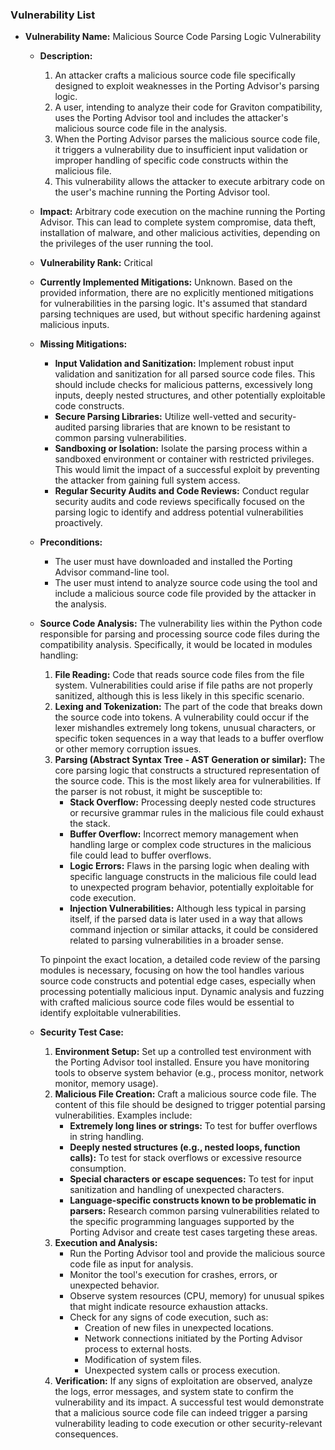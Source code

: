 ### Vulnerability List

* **Vulnerability Name:** Malicious Source Code Parsing Logic Vulnerability
    * **Description:**
        1. An attacker crafts a malicious source code file specifically designed to exploit weaknesses in the Porting Advisor's parsing logic.
        2. A user, intending to analyze their code for Graviton compatibility, uses the Porting Advisor tool and includes the attacker's malicious source code file in the analysis.
        3. When the Porting Advisor parses the malicious source code file, it triggers a vulnerability due to insufficient input validation or improper handling of specific code constructs within the malicious file.
        4. This vulnerability allows the attacker to execute arbitrary code on the user's machine running the Porting Advisor tool.
    * **Impact:** Arbitrary code execution on the machine running the Porting Advisor. This can lead to complete system compromise, data theft, installation of malware, and other malicious activities, depending on the privileges of the user running the tool.
    * **Vulnerability Rank:** Critical
    * **Currently Implemented Mitigations:** Unknown. Based on the provided information, there are no explicitly mentioned mitigations for vulnerabilities in the parsing logic. It's assumed that standard parsing techniques are used, but without specific hardening against malicious inputs.
    * **Missing Mitigations:**
        * **Input Validation and Sanitization:** Implement robust input validation and sanitization for all parsed source code files. This should include checks for malicious patterns, excessively long inputs, deeply nested structures, and other potentially exploitable code constructs.
        * **Secure Parsing Libraries:** Utilize well-vetted and security-audited parsing libraries that are known to be resistant to common parsing vulnerabilities.
        * **Sandboxing or Isolation:** Isolate the parsing process within a sandboxed environment or container with restricted privileges. This would limit the impact of a successful exploit by preventing the attacker from gaining full system access.
        * **Regular Security Audits and Code Reviews:** Conduct regular security audits and code reviews specifically focused on the parsing logic to identify and address potential vulnerabilities proactively.
    * **Preconditions:**
        * The user must have downloaded and installed the Porting Advisor command-line tool.
        * The user must intend to analyze source code using the tool and include a malicious source code file provided by the attacker in the analysis.
    * **Source Code Analysis:**
        The vulnerability lies within the Python code responsible for parsing and processing source code files during the compatibility analysis. Specifically, it would be located in modules handling:
        1. **File Reading:** Code that reads source code files from the file system. Vulnerabilities could arise if file paths are not properly sanitized, although this is less likely in this specific scenario.
        2. **Lexing and Tokenization:** The part of the code that breaks down the source code into tokens. A vulnerability could occur if the lexer mishandles extremely long tokens, unusual characters, or specific token sequences in a way that leads to a buffer overflow or other memory corruption issues.
        3. **Parsing (Abstract Syntax Tree - AST Generation or similar):** The core parsing logic that constructs a structured representation of the source code. This is the most likely area for vulnerabilities. If the parser is not robust, it might be susceptible to:
            * **Stack Overflow:** Processing deeply nested code structures or recursive grammar rules in the malicious file could exhaust the stack.
            * **Buffer Overflow:** Incorrect memory management when handling large or complex code structures in the malicious file could lead to buffer overflows.
            * **Logic Errors:** Flaws in the parsing logic when dealing with specific language constructs in the malicious file could lead to unexpected program behavior, potentially exploitable for code execution.
            * **Injection Vulnerabilities:** Although less typical in parsing itself, if the parsed data is later used in a way that allows command injection or similar attacks, it could be considered related to parsing vulnerabilities in a broader sense.

        To pinpoint the exact location, a detailed code review of the parsing modules is necessary, focusing on how the tool handles various source code constructs and potential edge cases, especially when processing potentially malicious input. Dynamic analysis and fuzzing with crafted malicious source code files would be essential to identify exploitable vulnerabilities.

    * **Security Test Case:**
        1. **Environment Setup:** Set up a controlled test environment with the Porting Advisor tool installed. Ensure you have monitoring tools to observe system behavior (e.g., process monitor, network monitor, memory usage).
        2. **Malicious File Creation:** Craft a malicious source code file. The content of this file should be designed to trigger potential parsing vulnerabilities. Examples include:
            * **Extremely long lines or strings:** To test for buffer overflows in string handling.
            * **Deeply nested structures (e.g., nested loops, function calls):** To test for stack overflows or excessive resource consumption.
            * **Special characters or escape sequences:** To test for input sanitization and handling of unexpected characters.
            * **Language-specific constructs known to be problematic in parsers:** Research common parsing vulnerabilities related to the specific programming languages supported by the Porting Advisor and create test cases targeting these areas.
        3. **Execution and Analysis:**
            * Run the Porting Advisor tool and provide the malicious source code file as input for analysis.
            * Monitor the tool's execution for crashes, errors, or unexpected behavior.
            * Observe system resources (CPU, memory) for unusual spikes that might indicate resource exhaustion attacks.
            * Check for any signs of code execution, such as:
                * Creation of new files in unexpected locations.
                * Network connections initiated by the Porting Advisor process to external hosts.
                * Modification of system files.
                * Unexpected system calls or process execution.
        4. **Verification:** If any signs of exploitation are observed, analyze the logs, error messages, and system state to confirm the vulnerability and its impact. A successful test would demonstrate that a malicious source code file can indeed trigger a parsing vulnerability leading to code execution or other security-relevant consequences.